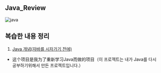 ## Java_Review

![java](https://user-images.githubusercontent.com/60682087/145825060-1e7845ae-329f-4815-98d4-a1ab4bf36d5c.JPG)

## 복습한 내용 정리

1. [Java 개념(자바를 시자가기 전에)](./week1.md)

- 这个项目是我为了重新学习Java而做的项目（이 프로젝트는 내가 Java를 다시 공부하기위해서 만든 프로젝트입니다.）

